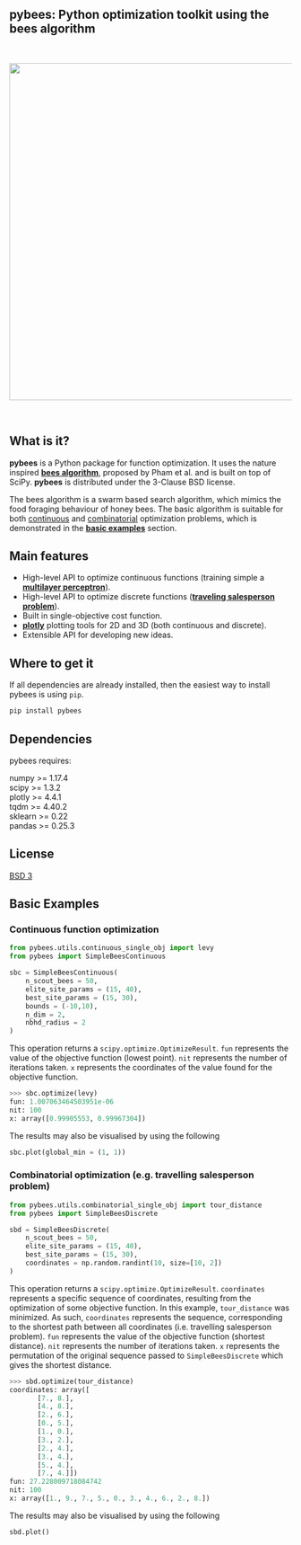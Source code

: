 ## pybees: Python optimization toolkit using the bees algorithm

<br/>
<p align="center">
   <img src="https://media.giphy.com/media/yIXVnzpoNiE0w/source.gif" width="600" />
</p>
<br/>

## What is it?

**pybees** is a Python package for function optimization. It uses the nature inspired [**bees algorithm**](https://www.researchgate.net/publication/260985621_The_Bees_Algorithm_Technical_Note), proposed by Pham et al. and is built on top of SciPy. **pybees** is distributed under the 3-Clause BSD license.

The bees algorithm is a swarm based search algorithm, which mimics the food foraging behaviour of honey bees. The basic algorithm is suitable for both [continuous](https://en.wikipedia.org/wiki/Continuous_optimization) and [combinatorial](https://en.wikipedia.org/wiki/Combinatorial_optimization) optimization problems, which is demonstrated in the [**basic examples**](#Basic-Examples) section.


## Main features

- High-level API to optimize continuous functions (training simple a [**multilayer perceptron**](https://en.wikipedia.org/wiki/Multilayer_perceptron)).
- High-level API to optimize discrete functions ([**traveling salesperson problem**](https://en.wikipedia.org/wiki/Travelling_salesman_problem)).
- Built in single-objective cost function.
- [**plotly**](https://plot.ly/python/) plotting tools for 2D and 3D (both continuous and discrete).
- Extensible API for developing new ideas.
    

## Where to get it

If all dependencies are already installed, then the easiest way to install pybees is using `pip`.

```python
pip install pybees
```

## Dependencies

pybees requires:

numpy >= 1.17.4 <br/>
scipy >= 1.3.2 <br/>
plotly >= 4.4.1<br/>
tqdm >= 4.40.2<br/>
sklearn >= 0.22<br/>
pandas >= 0.25.3<br/>

## License

[BSD 3](LICENSE)


## Basic Examples

### Continuous function optimization 
```python
from pybees.utils.continuous_single_obj import levy
from pybees import SimpleBeesContinuous

sbc = SimpleBeesContinuous(
    n_scout_bees = 50, 
    elite_site_params = (15, 40), 
    best_site_params = (15, 30),
    bounds = (-10,10), 
    n_dim = 2,
    nbhd_radius = 2
)
```

This operation returns a `scipy.optimize.OptimizeResult`. `fun` represents the value of the objective function (lowest point). `nit` represents the number of iterations taken. `x` represents the coordinates of the value found for the objective function.

```python
>>> sbc.optimize(levy)
fun: 1.007063464503951e-06
nit: 100
x: array([0.99905553, 0.99967304])
```

The results may also be visualised by using the following

```python
sbc.plot(global_min = (1, 1))
```

### Combinatorial optimization (e.g. travelling salesperson problem)

```python
from pybees.utils.combinatorial_single_obj import tour_distance
from pybees import SimpleBeesDiscrete

sbd = SimpleBeesDiscrete(
    n_scout_bees = 50, 
    elite_site_params = (15, 40), 
    best_site_params = (15, 30), 
    coordinates = np.random.randint(10, size=[10, 2])
)
```

This operation returns a `scipy.optimize.OptimizeResult`. `coordinates` represents a specific sequence of coordinates,  resulting from the optimization of some objective function. In this example, `tour_distance` was minimized. As such, `coordinates` represents the sequence, corresponding to the shortest path between all coordinates (i.e. travelling salesperson problem). `fun` represents the value of the objective function (shortest distance). `nit` represents the number of iterations taken. `x` represents the permutation of the original sequence passed to `SimpleBeesDiscrete` which gives the shortest distance.

```python
>>> sbd.optimize(tour_distance)
coordinates: array([
       [7., 8.],
       [4., 8.],
       [2., 6.],
       [0., 5.],
       [1., 0.],
       [3., 2.],
       [2., 4.],
       [3., 4.],
       [5., 4.],
       [7., 4.]])
fun: 27.228009718084742
nit: 100
x: array([1., 9., 7., 5., 0., 3., 4., 6., 2., 8.])
```


The results may also be visualised by using the following

```python
sbd.plot()